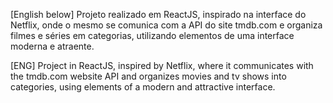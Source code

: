 [English below] 
Projeto realizado em ReactJS, inspirado na interface do Netflix, onde o mesmo se comunica com a API do site tmdb.com e organiza filmes e séries em categorias, utilizando elementos de uma interface moderna e atraente. 

[ENG] 
Project in ReactJS, inspired by Netflix, where it communicates with the tmdb.com website API and organizes movies and tv shows into categories, using elements of a modern and attractive interface.
